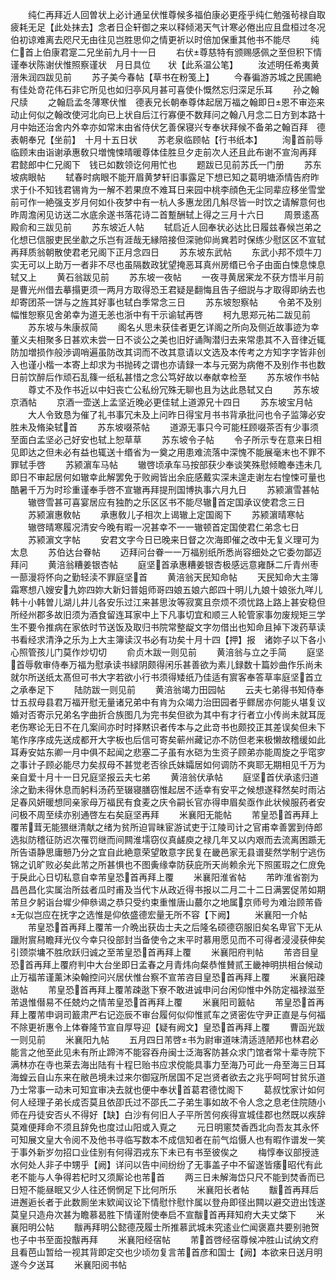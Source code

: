<!-- { "loadSidebar": true } -->
　　纯仁再拜近人回曽状上必计通呈伏惟尊候多福伯康必更痊乎纯仁勉强茍禄自取疲耗无足【此处抹去】念者日企轩御之来以释倾渇天气计寒必倦出应且盘桓过冬况伯初谅难离去咫尺无由往见岂胜思仰之情更祈以时倍加保重其他书不能尽
　　纯仁首上伯康君寔二兄坐前九月十一日
　　右伏尊慈特有颁赐感佩之至但积下情谨奉状陈谢伏惟照察谨状　月日具位　　状【此系温公笔】
　　汝述明任希夷黄溍朱润四跋见前
　　苏子美今春帖【草书在粉笺上】
　　今春徧游苏城之民圃絶有佳处竒花伟石非它所见也如归亭风月甚可喜使仆慨然忘归深足乐耳
　　孙之翰尺牍
　　之翰启孟冬薄寒伏惟　德表兄长朝奉尊体起居万福之翰即日恩不审迩来动止何似之翰改使河北向已上状自后江行寡便不数拜问之翰八月念二日方到本路十月中始还治舍内外幸亦如常末由省侍伏乞善保寝兴专奉状拜候不备弟之翰百拜　德表朝奉兄【坐前】　十月十五日状
　　苏老泉临顾帖【行书纸本】
　　洵首前辱临顾末由诣谢承惠敎只増愧悚晴暖尊体佳胜旦夕走前次人还且此布谢不宣洵再拜　君懿郎中仁兄阁下　钱已如数领讫何用忙也
　　题跋已见前苏氏一门册
　　苏东坡病眼帖
　　轼春时病眼不能开眉黄梦轩旧事露足下想已知之葛明塘添情告府昨求于仆不知钱君锡肯为一解不若果庶不难耳日来园中桃李顔色无尘同辈应移坐雪堂前可作一絶强支岁月何如仆夜梦中有一杭人多惠龙团几斛尽皆一时饮之请解意何也昨周澹闲见访送二水底余遂书落花诗二首蹔酬轼上得之三月十六日
　　周景逺髙殿俞和三跋见前
　　苏东坡近人帖
　　轼启近人回奉状必达比日履兹春候岂弟之化想已信服吏民坐歗之乐岂有涯哉无縁陪接但深驰仰尚兾若时保练少慰区区不宣轼再拜质翁朝散使君老兄阁下正月念四日
　　苏东坡东武帖
　　东武小邦不烦牛刀实无可以上助万一者非不尽也虽隔数政犹望掩恶耳真州房缗已令子由面白悚息悚息轼又上
　　黄石翁跋见前
　　苏东坡一夜帖
　　一夜寻黄居宷龙不获方悟半月前是曹光州借去摹搨更须一两月方取得恐王君疑是翻悔且告子细説与才取得即纳去也却寄团茶一饼与之旌其好事也轼白季常念三日
　　苏东坡恕察帖
　　令弟不及别幅惟恕察见舍弟幸为道无恙也浙中有干示谕轼再啓
　　柯九思郑元祐二跋见前
　　苏东坡与朱康叔简
　　阁名乆思未获佳者更乞详阁之所向及侧近故事迹为幸董义夫相聚多日甚欢未尝一日不谈公之美也旧好诵陶潜归去来常患其不入音律近辄防加増损作般渉调哨遍虽防改其词而不改其意请以文选及本传考之方知字字皆非创入也谨小楷一本寄上却求为书抛砖之谓也亦请録一本与元弼为病倦不及别作书也数日前饮醉后作顽石乱篠一纸私甚惜之念公笃好故以奉献幸检至
　　苏东坡作书帖
　　尊丈不及作书近以中妇丧亡公私纷冗殊无聊也且为达此恳轼又白
　　苏东坡京酒帖
　　京酒一壶送上孟坚近晚必更佳轼上道源兄十四日
　　苏东坡宝月帖
　　大人令致恳为催了礼书事冗未及上问昨日得宝月书书背承批问也令子监簿必安胜未及脩染轼首
　　苏东坡啜茶帖
　　道源无事只今可能枉顾啜茶否有少事须至面白孟坚必己好安也轼上恕草草
　　苏东坡令子帖
　　令子所示专在意来日相见即达之但未必有益也辄送十缗省为一奠之用患难流落中深愧不能展毫末也不罪不罪轼手啓
　　苏颍濵车马帖
　　辙啓顷承车马按部获少奉谈笑殊慰倾瞻奉违未几即日不审起居何如辙幸此解罢免于败阙皆出余庇感戴实深未遑走谢左右惶悚可量也酷暑千万为时珍重谨奉手啓不宣辙再拜提刑国博执事六月九日
　　苏颍濵雪甚帖
　　辙啓雪甚可喜宴居应有独酌之乐区区书不能尽辙首定国承议使君念三日
　　苏颍濵惠敎帖
　　承惠敎儿子相次上谒辙上定国阁下
　　苏颍濵晴寒帖
　　辙啓晴寒履况清安今晚有暇一况甚幸不一一辙顿首定国使君仁弟念七日
　　苏颍濵文字帖
　　安君文字今日已晚来日督之次海即催之改中无复义理可为太息
　　苏伯达台眷帖
　　迈拜问台眷一一万福别纸所悉尚容细处之它委勿鄙迈拜问
　　黄涪翁糟姜银杏帖
　　庭坚首承惠糟姜银杏极感远意雍酥二斤青州枣一蔀漫将怀向之勤轻渎不罪庭坚首
　　黄涪翁天民知命帖
　　天民知命大主簿霜寒想八嫂安九妳四妳大新妇普姐师哥四娘五娘六郎四十明儿九娘十娘张九咩儿韩十小韩曽儿湖儿井儿各安乐过江来甚思汝等寂寞且奈烦不须忧路上路上甚安稳但所经州郡多故旧须为酒食留连耳家中上下凡事切宜和顺三人轮管家事勿废规矩三学生不要令推病在家依时节送饭及取归书院常整龊文字勿借出也知命且掉下泼药草读书看经求清浄之乐为上大主簿读汉书必有功矣十月十四【押】报　诸妳子以下各小心照管孩儿门莫作炒切切
　　俞贞木跋一则见前
　　黄涪翁与立之手简
　　庭坚首辱敎审侍奉万福为慰承读书緑阴颇得闲乐甚善欲为素儿録数十篇妙曲作乐尚未就尔所送纸太髙但可书大字若欲小行书须得矮纸乃佳适有賔客奉答草率庭坚首立之承奉足下
　　陆防跋一则见前
　　黄涪翁竭力田园帖
　　云夫七弟得书知侍奉廿五叔母县君万福开慰无量诸兄弟中有肯为众竭力治田园者乎鳏居亦何能乆堪复议婚对否寄示兄弟名字曲折合族图几为完书矣但欲为其中有才行者立小传尚未就耳厐老伤寒论无日不在几案间亦时时择黙识者传本与之此竒书也颇挍正其差误矣但未下笔作序序成先送成都开大字板也后信可寄矣蕲州藏记亦不防但老来极懒故稽缓如此耳寿安姑东卿一月中俱不起闻之悲塞二子虽有水硙为生资子顾弟亦能周旋之乎窀穸之事计子顾必能尽力矣叔母不甚觉老否徐氏妹孀居如何调防不爽耶无期相见千万为亲自爱十月十一日兄庭坚报云夫七弟
　　黄涪翁伏承帖
　　庭坚首伏承逺归道涂之勤未得休息而躬料汤药至辍寝膳窃惟起居不适幸有安平之候想遂释然矣时雨沾足春风妍暖想同亲家母万福民有食麦之庆令嗣长官亦得申眉矣亟作此状候服药者安问极不周至续亦别通啓左右矣庭坚再拜
　　米襄阳无能帖
　　芾皇恐首再拜上覆芾茸无能猥继清献之绪为贫所迫冐昧宦游试吏于江陵司计之官甫幸善罢到侍郎选拟防稽征防迟次罹罚继而间闗淮壖窃仪真鹾庾之禄几年又以内艰而去流离困踬无所告语静思庸戅乃分之宜自此絶意荣望敢意字民复在畿邑家无县谱斐然学制宁逃伤锦之讥旷败必矣此芾之所甚惧也不图夤缘幸防获庇所天尚赖余光下照匿瑕之仁庻免于戾此心日切私意自幸芾皇恐首再拜上覆
　　米襄阳淮省帖
　　芾昨淮省劄为昌邑昌化实属治所兹者瓜时甫及当代卞从政近得书报以二月二十二日满罢促芾如期芾旦夕躬诣台墀少伸叅谒之恭只受约束重惟唐山蕞尔之地属京师号为难治顾芾昏无似岂应在抚字之选惟是仰依盛德宏量无所不容【下阙】
　　米襄阳一介帖
　　芾皇恐首再拜上覆芾一介晩出获齿士夫之后隆名硕德窃服旧矣名卑官下无从躐附賔舄瞻拜光仪今幸只役部封当备使令之末平时慕用愿见而不可得者浸浸获伸矣引颈崇墉不胜欣跃归诚之至芾皇恐首再拜上覆
　　米襄阳府判帖
　　芾咨目皇恐首再拜上覆府判中大台坐即日孟春之月青炜向粲恭惟賛贰王畿神明拱相台候动止万福芾谨薰沐染翰控问兴居伏惟台察不宣芾咨目皇恐首再拜上覆
　　米襄阳疎逖帖
　　芾皇恐首再拜上覆芾疎逖下寮不敢进诚申问台闲仰惟中外防定福禄滋至芾退惟僣易不任兢灼之情芾皇恐首再拜上覆
　　米襄阳司籖帖
　　芾皇恐首再拜上覆芾申诇司籖肃严右记迩辰不审台履何似仰惟贰车之贤密佐守尹正直是与何福不除更祈惠令上体眷隆节宣自厚导迎【疑有阙文】皇恐首再拜上覆
　　曹函光跋一则见前
　　米襄阳九帖
　　五月四日芾啓书为尉审道味清适涟陋邦也林君必能言之他至此见未有所止蹄涔不能容吞舟闽士泛海客防甚众求门馆者常十辈寺院下满林亦在寺也莱去海出陆有十程巳贻书应求傥能具事力至海乃可此一舟至海三日耳海蝗云自山东来在敝邑境未过来尔御寇所居国不足岂贤者欲去之兆乎呵呵甘贫乐道乃士常事一动未可知宜审决去就也便中奉状首葛君德忱阁下
　　葛叔忱家计如何何人经理子弟长成否莫且依卲氏过不邵氏二子弟生事如故不令人念之息老住院随小师在丹徒安否乆不得好【缺】白沙有何旧人子平所苦何疾得宣城佳郡也然既以疾辞莫难便拜命不须且辞免也度过山阳或入覔之
　　元日明窻焚香西北向吾友其永怀可知展文皇大令阅不及他书寻临写数本不成信知者在前气焰慑人也有暇作谱发一笑于事外新岁勿招口业佳别有何得泗戎东下未已有书至彼俟之
　　梅惇奉议部授涟水何处人非子中甥乎【阙】详问以告中间纷纷了无事盖子中不留遂皆痿昭代有此老不能与人争得若杞时又须厮论也芾首
　　两三日未解海岱只尺不能到焚香而已日短不能昼眠又少人往还惘惘足下比何所乐
　　米襄阳长者帖
　　黻首再拜后进邂逅长者于此数厠坐末欵闻议论下情慰忭慰忭属以登舟即径出闗以避交逰出饯遂莫皇只造舟次甚为瞻慕曷胜下情谨附使奉启不宣黻首再拜知府大夫丈棨下
　　米襄阳明公帖
　　黻再拜明公懿德茂履士所推慕武城未究逺业伫闻褒嘉共要别驰贺也子中书至面投黻再拜
　　米襄阳经宿帖
　　芾首啓经宿尊候冲胜山试纳文府且看芭山暂给一视其背即定交也少顷勿复言芾首彦和国士【阙】本欲来日送月明遂今夕送耳
　　米襄阳阅书帖
